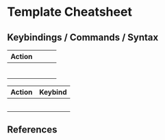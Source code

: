 # Template Cheatsheet

## Keybindings / Commands / Syntax

| Action |     |     |     |
| ------ | --- | --- | --- |
|        |     |     |     |
|        |     |     |     |
|        |     |     |     |
|        |     |     |     |
|        |     |     |     |
|        |     |     |     |

| Action | Keybind |
| ------ | ------- |
|        |         |
|        |         |
|        |         |
|        |         |
|        |         |

## References

